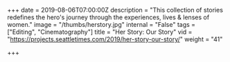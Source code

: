 +++
date = 2019-08-06T07:00:00Z
description = "This collection of stories redefines the hero's journey through the experiences, lives & lenses of women."
image = "/thumbs/herstory.jpg"
internal = "False"
tags = ["Editing", "Cinematography"]
title = "Her Story: Our Story"
vid = "https://projects.seattletimes.com/2019/her-story-our-story/"
weight = "41"

+++
